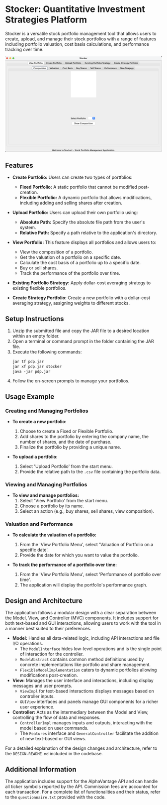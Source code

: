 # Stocker: Quantitative Investment Strategies Platform

Stocker is a versatile stock portfolio management tool that allows users to create, upload, and manage their stock portfolios with a range of features including portfolio valuation, cost basis calculations, and performance tracking over time.

![Stocker Application Screenshot](./screenshot.png)

## Features

- **Create Portfolio:** Users can create two types of portfolios:
  - **Fixed Portfolio:** A static portfolio that cannot be modified post-creation.
  - **Flexible Portfolio:** A dynamic portfolio that allows modifications, including adding and selling shares after creation.
  
- **Upload Portfolio:** Users can upload their own portfolio using:
  - **Absolute Path:** Specify the absolute file path from the user's system.
  - **Relative Path:** Specify a path relative to the application's directory.

- **View Portfolio:** This feature displays all portfolios and allows users to:
  - View the composition of a portfolio.
  - Get the valuation of a portfolio on a specific date.
  - Calculate the cost basis of a portfolio up to a specific date.
  - Buy or sell shares.
  - Track the performance of the portfolio over time.

- **Existing Portfolio Strategy:** Apply dollar-cost averaging strategy to existing flexible portfolios.

- **Create Strategy Portfolio:** Create a new portfolio with a dollar-cost averaging strategy, assigning weights to different stocks.

## Setup Instructions

1. Unzip the submitted file and copy the JAR file to a desired location within an empty folder.
2. Open a terminal or command prompt in the folder containing the JAR file.
3. Execute the following commands:
   ```shell
   jar tf pdp.jar
   jar xf pdp.jar stocker
   java -jar pdp.jar
   ```
4. Follow the on-screen prompts to manage your portfolios. 

## Usage Example

### Creating and Managing Portfolios

- **To create a new portfolio:**
  1. Choose to create a Fixed or Flexible Portfolio.
  2. Add shares to the portfolio by entering the company name, the number of shares, and the date of purchase.
  3. Finalize the portfolio by providing a unique name.

- **To upload a portfolio:**
  1. Select 'Upload Portfolio' from the start menu.
  2. Provide the relative path to the `.csv` file containing the portfolio data.

### Viewing and Managing Portfolios

- **To view and manage portfolios:**
  1. Select 'View Portfolio' from the start menu.
  2. Choose a portfolio by its name.
  3. Select an action (e.g., buy shares, sell shares, view composition).

### Valuation and Performance

- **To calculate the valuation of a portfolio:**
  1. From the 'View Portfolio Menu', select 'Valuation of Portfolio on a specific date'.
  2. Provide the date for which you want to value the portfolio.

- **To track the performance of a portfolio over time:**
  1. From the 'View Portfolio Menu', select 'Performance of portfolio over time'.
  2. The application will display the portfolio's performance graph.

## Design and Architecture

The application follows a modular design with a clear separation between the Model, View, and Controller (MVC) components. It includes support for both text-based and GUI interactions, allowing users to work with the tool in a manner best suited to their preferences.

- **Model:** Handles all data-related logic, including API interactions and file I/O operations.
  - The `ModelInterface` hides low-level operations and is the single point of interaction for the controller.
  - `ModelAbstract` contains common method definitions used by concrete implementations like portfolio and share management.
  - `FlexibleModelImplementation` caters to dynamic portfolios allowing modifications post-creation.
- **View:** Manages the user interface and interactions, including display messages and user prompts.
  - `ViewImpl` for text-based interactions displays messages based on controller inputs.
  - `GUIView` interfaces and panels manage GUI components for a richer user experience.
- **Controller:** Acts as the intermediary between the Model and View, controlling the flow of data and responses.
  - `ControllerImpl` manages inputs and outputs, interacting with the model based on user commands.
  - The `Features` interface and `GeneralController` facilitate the addition of new text-based or GUI views.

For a detailed explanation of the design changes and architecture, refer to the `DESIGN-README.md` included in the codebase.

## Additional Information

The application includes support for the AlphaVantage API and can handle all ticker symbols reported by the API. Commission fees are accounted for each transaction. For a complete list of functionalities and their status, refer to the `questionnaire.txt` provided with the code.


